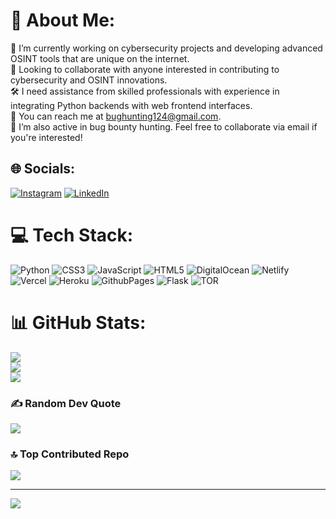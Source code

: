 # 💫 About Me:
🔭 I’m currently working on cybersecurity projects and developing advanced OSINT tools that are unique on the internet.<br>🤝 Looking to collaborate with anyone interested in contributing to cybersecurity and OSINT innovations.<br>🛠️ I need assistance from skilled professionals with experience in integrating Python backends with web frontend interfaces.<br>📧 You can reach me at bughunting124@gmail.com.<br>🐞 I’m also active in bug bounty hunting. Feel free to collaborate via email if you're interested!


## 🌐 Socials:
[![Instagram](https://img.shields.io/badge/Instagram-%23E4405F.svg?logo=Instagram&logoColor=white)](https://instagram.com/sw4pn3) [![LinkedIn](https://img.shields.io/badge/LinkedIn-%230077B5.svg?logo=linkedin&logoColor=white)](https://linkedin.com/in/swopna-sarit-barik) 

# 💻 Tech Stack:
![Python](https://img.shields.io/badge/python-3670A0?style=for-the-badge&logo=python&logoColor=ffdd54) ![CSS3](https://img.shields.io/badge/css3-%231572B6.svg?style=for-the-badge&logo=css3&logoColor=white) ![JavaScript](https://img.shields.io/badge/javascript-%23323330.svg?style=for-the-badge&logo=javascript&logoColor=%23F7DF1E) ![HTML5](https://img.shields.io/badge/html5-%23E34F26.svg?style=for-the-badge&logo=html5&logoColor=white) ![DigitalOcean](https://img.shields.io/badge/DigitalOcean-%230167ff.svg?style=for-the-badge&logo=digitalOcean&logoColor=white) ![Netlify](https://img.shields.io/badge/netlify-%23000000.svg?style=for-the-badge&logo=netlify&logoColor=#00C7B7) ![Vercel](https://img.shields.io/badge/vercel-%23000000.svg?style=for-the-badge&logo=vercel&logoColor=white) ![Heroku](https://img.shields.io/badge/heroku-%23430098.svg?style=for-the-badge&logo=heroku&logoColor=white) ![GithubPages](https://img.shields.io/badge/github%20pages-121013?style=for-the-badge&logo=github&logoColor=white) ![Flask](https://img.shields.io/badge/flask-%23000.svg?style=for-the-badge&logo=flask&logoColor=white) ![TOR](https://img.shields.io/badge/tor-%237E4798.svg?style=for-the-badge&logo=tor-project&logoColor=white)
# 📊 GitHub Stats:
![](https://github-readme-stats.vercel.app/api?username=sw4pn33&theme=tokyonight&hide_border=false&include_all_commits=true&count_private=true)<br/>
![](https://github-readme-streak-stats.herokuapp.com/?user=sw4pn33&theme=tokyonight&hide_border=false)<br/>
![](https://github-readme-stats.vercel.app/api/top-langs/?username=sw4pn33&theme=tokyonight&hide_border=false&include_all_commits=true&count_private=true&layout=compact)

### ✍️ Random Dev Quote
![](https://quotes-github-readme.vercel.app/api?type=horizontal&theme=radical)

### 🔝 Top Contributed Repo
![](https://github-contributor-stats.vercel.app/api?username=sw4pn33&limit=5&theme=dark&combine_all_yearly_contributions=true)

---
[![](https://visitcount.itsvg.in/api?id=sw4pn33&icon=0&color=0)](https://visitcount.itsvg.in)

<!-- Proudly created with GPRM ( https://gprm.itsvg.in ) -->
